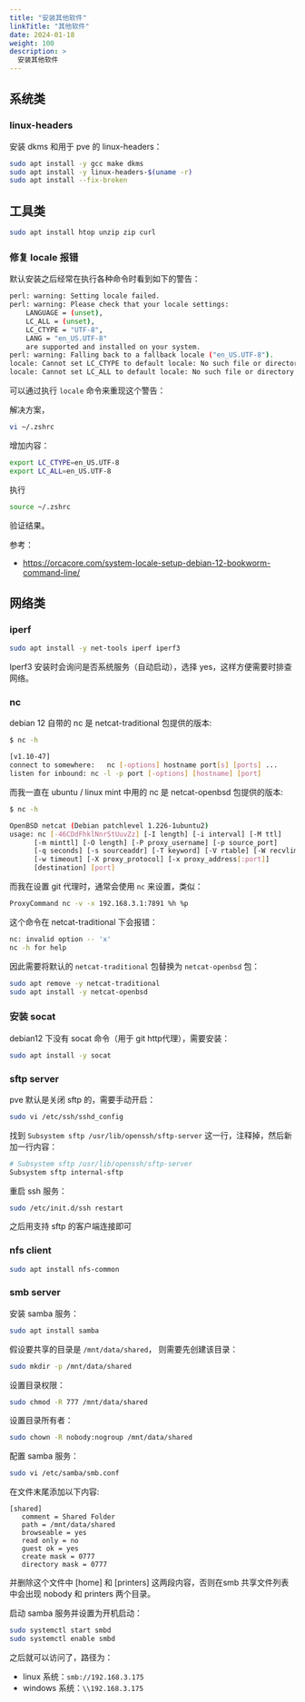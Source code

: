 ```yaml
---
title: "安装其他软件"
linkTitle: "其他软件"
date: 2024-01-18
weight: 100
description: >
  安装其他软件
---
```


## 系统类

### linux-headers

安装 dkms 和用于 pve 的 linux-headers：

```bash
sudo apt install -y gcc make dkms
sudo apt install -y linux-headers-$(uname -r)
sudo apt install --fix-broken
```

## 工具类

```bash
sudo apt install htop unzip zip curl
```

### 修复 locale 报错

默认安装之后经常在执行各种命令时看到如下的警告：

```bash
perl: warning: Setting locale failed.
perl: warning: Please check that your locale settings:
	LANGUAGE = (unset),
	LC_ALL = (unset),
	LC_CTYPE = "UTF-8",
	LANG = "en_US.UTF-8"
    are supported and installed on your system.
perl: warning: Falling back to a fallback locale ("en_US.UTF-8").
locale: Cannot set LC_CTYPE to default locale: No such file or directory
locale: Cannot set LC_ALL to default locale: No such file or directory
```

可以通过执行 `locale` 命令来重现这个警告：

解决方案，

```bash
vi ~/.zshrc
```

增加内容：

```bash
export LC_CTYPE=en_US.UTF-8
export LC_ALL=en_US.UTF-8
```

执行

```bash
source ~/.zshrc
```

验证结果。

参考：

- https://orcacore.com/system-locale-setup-debian-12-bookworm-command-line/

## 网络类

### iperf

```bash
sudo apt install -y net-tools iperf iperf3
```

Iperf3 安装时会询问是否系统服务（自动启动），选择 yes，这样方便需要时排查网络。

### nc

debian 12 自带的 nc 是 netcat-traditional 包提供的版本:

```bash
$ nc -h 

[v1.10-47]
connect to somewhere:	nc [-options] hostname port[s] [ports] ... 
listen for inbound:	nc -l -p port [-options] [hostname] [port]
```

而我一直在 ubuntu / linux mint 中用的 nc 是 netcat-openbsd 包提供的版本:

```bash
$ nc -h    

OpenBSD netcat (Debian patchlevel 1.226-1ubuntu2)
usage: nc [-46CDdFhklNnrStUuvZz] [-I length] [-i interval] [-M ttl]
	  [-m minttl] [-O length] [-P proxy_username] [-p source_port]
	  [-q seconds] [-s sourceaddr] [-T keyword] [-V rtable] [-W recvlimit]
	  [-w timeout] [-X proxy_protocol] [-x proxy_address[:port]]
	  [destination] [port]
```

而我在设置 git 代理时，通常会使用 `nc` 来设置，类似：

```bash
ProxyCommand nc -v -x 192.168.3.1:7891 %h %p
```

这个命令在 netcat-traditional 下会报错：

```bash
nc: invalid option -- 'x'
nc -h for help
```

因此需要将默认的 `netcat-traditional` 包替换为 `netcat-openbsd` 包：

```bash
sudo apt remove -y netcat-traditional
sudo apt install -y netcat-openbsd
```

### 安装 socat

debian12 下没有 socat 命令（用于 git http代理），需要安装：

```bash
sudo apt install -y socat
```

### sftp server

pve 默认是关闭 sftp 的，需要手动开启：

```bash
sudo vi /etc/ssh/sshd_config
```

找到 `Subsystem sftp /usr/lib/openssh/sftp-server` 这一行，注释掉，然后新加一行内容：

```bash
# Subsystem sftp /usr/lib/openssh/sftp-server
Subsystem sftp internal-sftp
```

重启 ssh 服务：

```bash
sudo /etc/init.d/ssh restart
```

之后用支持 sftp 的客户端连接即可

### nfs client

```bash
sudo apt install nfs-common
```

### smb server

安装 samba 服务：

```bash
sudo apt install samba
```

假设要共享的目录是 `/mnt/data/shared`， 则需要先创建该目录：

```bash
sudo mkdir -p /mnt/data/shared
```

设置目录权限：

```bash
sudo chmod -R 777 /mnt/data/shared
```

设置目录所有者：

```bash
sudo chown -R nobody:nogroup /mnt/data/shared
```

配置 samba 服务：

```bash
sudo vi /etc/samba/smb.conf
```

在文件末尾添加以下内容:

```properties
[shared]
   comment = Shared Folder
   path = /mnt/data/shared
   browseable = yes
   read only = no
   guest ok = yes 
   create mask = 0777
   directory mask = 0777
```

并删除这个文件中 [home] 和 [printers] 这两段内容，否则在smb 共享文件列表中会出现 nobody 和 printers 两个目录。

启动 samba 服务并设置为开机启动：

```bash
sudo systemctl start smbd
sudo systemctl enable smbd
```

之后就可以访问了，路径为：

- linux 系统：`smb://192.168.3.175`
- windows 系统：`\\192.168.3.175`



